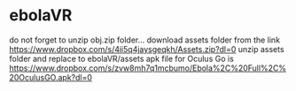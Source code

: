 # ebolaVR
do not forget to unzip obj.zip folder...
download assets folder from the link https://www.dropbox.com/s/4ii5q4jaysgeqkh/Assets.zip?dl=0
unzip assets folder and replace to ebolaVR/assets
apk file for Oculus Go is https://www.dropbox.com/s/zvw8mh7q1mcbumo/Ebola%2C%20Full%2C%20OculusGO.apk?dl=0
